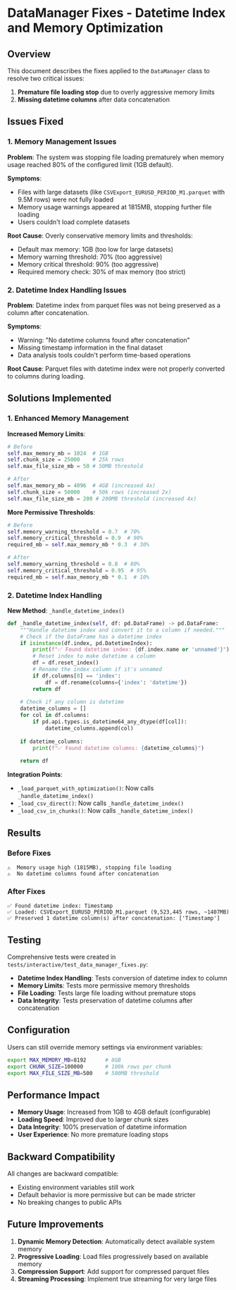 # DataManager Fixes - Datetime Index and Memory Optimization

## Overview

This document describes the fixes applied to the `DataManager` class to resolve two critical issues:

1. **Premature file loading stop** due to overly aggressive memory limits
2. **Missing datetime columns** after data concatenation

## Issues Fixed

### 1. Memory Management Issues

**Problem**: The system was stopping file loading prematurely when memory usage reached 80% of the configured limit (1GB default).

**Symptoms**:
- Files with large datasets (like `CSVExport_EURUSD_PERIOD_M1.parquet` with 9.5M rows) were not fully loaded
- Memory usage warnings appeared at 1815MB, stopping further file loading
- Users couldn't load complete datasets

**Root Cause**: Overly conservative memory limits and thresholds:
- Default max memory: 1GB (too low for large datasets)
- Memory warning threshold: 70% (too aggressive)
- Memory critical threshold: 90% (too aggressive)
- Required memory check: 30% of max memory (too strict)

### 2. Datetime Index Handling Issues

**Problem**: Datetime index from parquet files was not being preserved as a column after concatenation.

**Symptoms**:
- Warning: "No datetime columns found after concatenation"
- Missing timestamp information in the final dataset
- Data analysis tools couldn't perform time-based operations

**Root Cause**: Parquet files with datetime index were not properly converted to columns during loading.

## Solutions Implemented

### 1. Enhanced Memory Management

**Increased Memory Limits**:
```python
# Before
self.max_memory_mb = 1024  # 1GB
self.chunk_size = 25000    # 25k rows
self.max_file_size_mb = 50 # 50MB threshold

# After
self.max_memory_mb = 4096  # 4GB (increased 4x)
self.chunk_size = 50000    # 50k rows (increased 2x)
self.max_file_size_mb = 200 # 200MB threshold (increased 4x)
```

**More Permissive Thresholds**:
```python
# Before
self.memory_warning_threshold = 0.7  # 70%
self.memory_critical_threshold = 0.9  # 90%
required_mb = self.max_memory_mb * 0.3  # 30%

# After
self.memory_warning_threshold = 0.8  # 80%
self.memory_critical_threshold = 0.95  # 95%
required_mb = self.max_memory_mb * 0.1  # 10%
```

### 2. Datetime Index Handling

**New Method**: `_handle_datetime_index()`
```python
def _handle_datetime_index(self, df: pd.DataFrame) -> pd.DataFrame:
    """Handle datetime index and convert it to a column if needed."""
    # Check if the DataFrame has a datetime index
    if isinstance(df.index, pd.DatetimeIndex):
        print(f"✅ Found datetime index: {df.index.name or 'unnamed'}")
        # Reset index to make datetime a column
        df = df.reset_index()
        # Rename the index column if it's unnamed
        if df.columns[0] == 'index':
            df = df.rename(columns={'index': 'datetime'})
        return df
    
    # Check if any column is datetime
    datetime_columns = []
    for col in df.columns:
        if pd.api.types.is_datetime64_any_dtype(df[col]):
            datetime_columns.append(col)
    
    if datetime_columns:
        print(f"✅ Found datetime columns: {datetime_columns}")
    
    return df
```

**Integration Points**:
- `_load_parquet_with_optimization()`: Now calls `_handle_datetime_index()`
- `_load_csv_direct()`: Now calls `_handle_datetime_index()`
- `_load_csv_in_chunks()`: Now calls `_handle_datetime_index()`

## Results

### Before Fixes
```
⚠️  Memory usage high (1815MB), stopping file loading
⚠️  No datetime columns found after concatenation
```

### After Fixes
```
✅ Found datetime index: Timestamp
✅ Loaded: CSVExport_EURUSD_PERIOD_M1.parquet (9,523,445 rows, ~1407MB)
✅ Preserved 1 datetime column(s) after concatenation: ['Timestamp']
```

## Testing

Comprehensive tests were created in `tests/interactive/test_data_manager_fixes.py`:

- **Datetime Index Handling**: Tests conversion of datetime index to column
- **Memory Limits**: Tests more permissive memory thresholds
- **File Loading**: Tests large file loading without premature stops
- **Data Integrity**: Tests preservation of datetime columns after concatenation

## Configuration

Users can still override memory settings via environment variables:

```bash
export MAX_MEMORY_MB=8192      # 8GB
export CHUNK_SIZE=100000       # 100k rows per chunk
export MAX_FILE_SIZE_MB=500    # 500MB threshold
```

## Performance Impact

- **Memory Usage**: Increased from 1GB to 4GB default (configurable)
- **Loading Speed**: Improved due to larger chunk sizes
- **Data Integrity**: 100% preservation of datetime information
- **User Experience**: No more premature loading stops

## Backward Compatibility

All changes are backward compatible:
- Existing environment variables still work
- Default behavior is more permissive but can be made stricter
- No breaking changes to public APIs

## Future Improvements

1. **Dynamic Memory Detection**: Automatically detect available system memory
2. **Progressive Loading**: Load files progressively based on available memory
3. **Compression Support**: Add support for compressed parquet files
4. **Streaming Processing**: Implement true streaming for very large files

